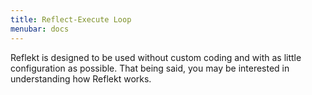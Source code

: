 ```yaml
---
title: Reflect-Execute Loop
menubar: docs
---
```


Reflekt is designed to be used without custom coding and with as little configuration as possible. That being said, you may be interested in understanding how Reflekt works.
